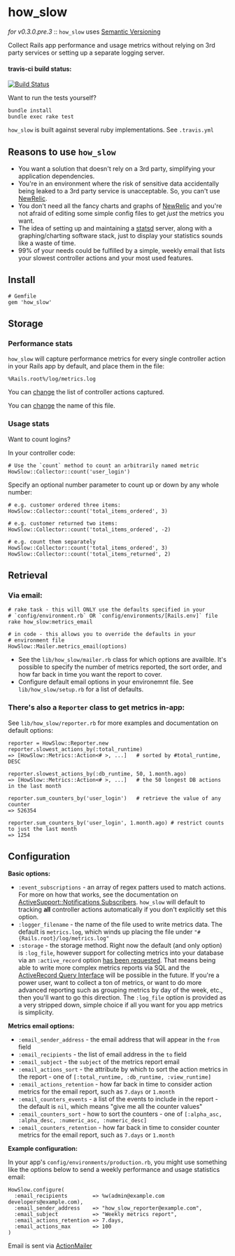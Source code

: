 # how_slow

*for v0.3.0.pre.3* :: `how_slow` uses [Semantic Versioning](http://semver.org/)

Collect Rails app performance and usage metrics without relying on 3rd party
services or setting up a separate logging server.

#### travis-ci build status:

[![Build Status](https://travis-ci.org/normalocity/how_slow.png?branch=master)](https://travis-ci.org/normalocity/how_slow)

Want to run the tests yourself?

    bundle install
    bundle exec rake test

`how_slow` is built against several ruby implementations. See `.travis.yml`

## Reasons to use `how_slow`

* You want a solution that doesn't rely on a 3rd party, simplifying your
  application dependencies.
* You're in an environment where the risk of sensitive data accidentally being
  leaked to a 3rd party service is unacceptable. So, you can't use [NewRelic][4].
* You don't need all the fancy charts and graphs of [NewRelic][4] and you're
  not afraid of editing some simple config files to get *just* the metrics you
  want.
* The idea of setting up and maintaining a [statsd][2] server, along with a
  graphing/charting software stack, just to display your statistics sounds like
  a waste of time.
* 99% of your needs could be fulfilled by a simple, weekly email that lists your
  slowest controller actions and your most used features.

## Install

    # Gemfile
    gem 'how_slow'

## Storage

### Performance stats

`how_slow` will capture performance metrics for every single controller action
in your Rails app by default, and place them in the file:

    %Rails.root%/log/metrics.log

You can [change](#configuration) the list of controller actions captured.

You can [change](#configuration) the name of this file.

### Usage stats

Want to count logins?

In your controller code:

    # Use the `count` method to count an arbitrarily named metric
    HowSlow::Collector::count('user_login')

Specify an optional number parameter to count up or down by any whole number:

    # e.g. customer ordered three items:
    HowSlow::Collector::count('total_items_ordered', 3)

    # e.g. customer returned two items:
    HowSlow::Collector::count('total_items_ordered', -2)
    
    # e.g. count them separately
    HowSlow::Collector::count('total_items_ordered', 3)
    HowSlow::Collector::count('total_items_returned', 2)

## Retrieval

### Via email:

    # rake task - this will ONLY use the defaults specified in your
    # `config/environment.rb` OR `config/environments/[Rails.env]` file
    rake how_slow:metrics_email

    # in code - this allows you to override the defaults in your
    # environment file
    HowSlow::Mailer.metrics_email(options)

* See the `lib/how_slow/mailer.rb` class for which options are availble. It's
  possible to specify the number of metrics reported, the sort order, and how
  far back in time you want the report to cover.
* Configure default email options in your environemnt file. See
  `lib/how_slow/setup.rb` for a list of defaults.

### There's also a `Reporter` class to get metrics in-app:

See `lib/how_slow/reporter.rb` for more examples and documentation on default options:

    reporter = HowSlow::Reporter.new
    reporter.slowest_actions_by(:total_runtime)
    => [HowSlow::Metrics::Action<# >, ...]   # sorted by #total_runtime, DESC
    
    reporter.slowest_actions_by(:db_runtime, 50, 1.month.ago)
    => [HowSlow::Metrics::Action<# >, ...]   # the 50 longest DB actions in the last month
    
    reporter.sum_counters_by('user_login')   # retrieve the value of any counter
    => 526354

    reporter.sum_counters_by('user_login', 1.month.ago) # restrict counts to just the last month
    => 1254

## Configuration

**Basic options:**

* `:event_subscriptions` - an array of regex patters used to match actions. For
  more on how that works, see the documentation on
  [ActiveSupport::Notifications Subscribers][3]. `how_slow` will default to
  tracking **all** controller actions automatically if you don't explicitly set
  this option.
* `:logger_filename` - the name of the file used to write metrics data. The
  default is `metrics.log`, which winds up placing the file under
  `"#{Rails.root}/log/metrics.log"`
* `:storage` - the storage method. Right now the default (and only option) is
  `:log_file`, however support for collecting metrics into your database via an
  `:active_record` option [has been requested][10]. That means being able to
  write more complex metrics reports via SQL and the [ActiveRecord Query Interface][11]
  will be possible in the future. If you're a power user, want to collect a
  ton of metrics, or want to do more advanced reporting such as grouping metrics
  by day of the week, etc., then you'll want to go this direction. The
  `:log_file` option is provided as a very stripped down, simple choice if all
  you want for you app metrics is simplicity.

**Metrics email options:**

* `:email_sender_address` - the email address that will appear in the `from` field
* `:email_recipients` - the list of email address in the `to` field
* `:email_subject` - the `subject` of the metrics report email
* `:email_actions_sort` - the attribute by which to sort the action metrics in the report -
  one of `[:total_runtime, :db_runtime, :view_runtime]`
* `:email_actions_retention` - how far back in time to consider action metrics for
  the email report, such as `7.days` or `1.month`
* `:email_counters_events` - a list of the events to include in the report - the
  default is `nil`, which means "give me all the counter values"
* `:email_counters_sort` - how to sort the counters - one of
  `[:alpha_asc, :alpha_desc, :numeric_asc, :numeric_desc]`
* `:email_counters_retention` - how far back in time to consider counter metrics for
  the email report, such as `7.days` or `1.month`

**Example configuration:**

In your app's `config/environments/production.rb`, you might use something like the
options below to send a weekly performance and usage statistics email:

    HowSlow.configure(
      :email_recipients        => %w(admin@example.com developers@example.com),
      :email_sender_address    => "how_slow_reporter@example.com",
      :email_subject           => "Weekly metrics report",
      :email_actions_retention => 7.days,
      :email_actions_max       => 100
    )
    
Email is sent via [ActionMailer][8]

[1]: http://en.wikipedia.org/wiki/Federal_Information_Security_Management_Act_of_2002
[2]: https://github.com/etsy/statsd/
[3]: http://api.rubyonrails.org/classes/ActiveSupport/Notifications.html#label-Subscribers
[4]: http://newrelic.com/
[5]: https://github.com/normalocity/how_slow/blob/master/lib/how_slow/reporter.rb
[6]: https://www.heroku.com/
[7]: https://devcenter.heroku.com/articles/read-only-filesystem
[8]: https://github.com/rails/rails/tree/master/actionmailer
[9]: http://www.google.com/analytics/
[10]: https://github.com/normalocity/how_slow/issues/8
[11]: http://guides.rubyonrails.org/active_record_querying.html
